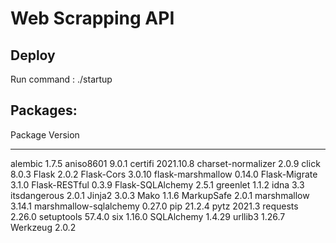 # Web Scrapping API

## Deploy

Run command : ./startup

## Packages:

Package                Version
---------------------- ---------
alembic                1.7.5
aniso8601              9.0.1
certifi                2021.10.8
charset-normalizer     2.0.9
click                  8.0.3
Flask                  2.0.2
Flask-Cors             3.0.10
flask-marshmallow      0.14.0
Flask-Migrate          3.1.0
Flask-RESTful          0.3.9
Flask-SQLAlchemy       2.5.1
greenlet               1.1.2
idna                   3.3
itsdangerous           2.0.1
Jinja2                 3.0.3
Mako                   1.1.6
MarkupSafe             2.0.1
marshmallow            3.14.1
marshmallow-sqlalchemy 0.27.0
pip                    21.2.4
pytz                   2021.3
requests               2.26.0
setuptools             57.4.0
six                    1.16.0
SQLAlchemy             1.4.29
urllib3                1.26.7
Werkzeug               2.0.2


